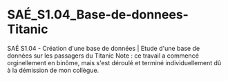 # SAÉ_S1.04_Base-de-donnees-Titanic
SAÉ S1.04 - Création d'une base de données | Etude d'une base de données sur les passagers du Titanic
Note : ce travail a commencé orginellement en binôme, mais s'est déroulé et terminé individuellement dû à la démission de mon collègue.
